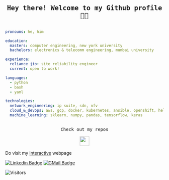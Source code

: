 <h2 align="center"><samp>Hey there! Welcome to my Github profile 🙏🏾</samp></h2>

```yaml

pronouns: he, him

education:
  masters: computer engineering, new york university  
  bachelors: electronics & telecomm engineering, mumbai university

experience: 
  reliance jio: site reliability engineer
  current: open to work!

languages: 
  - python
  - bash 
  - yaml

technologies:
  network_engineering: ip suite, sdn, nfv
  cloud_&_devops: aws, gcp, docker, kubernetes, ansible, openshift, helm
  machine_learning: sklearn, numpy, pandas, tensorflow, keras
  
```
<p align="center"><samp> Check out my repos </p>
<p align="center"><img src="https://media.giphy.com/media/JrMP2Zd1kV3PXH9Dm1/giphy.gif" width="30" height="30"></p>

Do visit my [interactive](https://madhav-prabhu.github.io/) webpage

[![Linkedin Badge](https://img.shields.io/badge/linkedin-%230077B5.svg?&style=for-the-badge&logo=linkedin&logoColor=white/)](https://www.linkedin.com/in/madhav-c-prabhu/)
[![GMail Badge](https://img.shields.io/badge/Gmail-D14836?style=for-the-badge&logo=gmail&logoColor=white)](mailto:madhav.prabhu@nyu.edu)


![Visitors](https://visitor-badge.laobi.icu/badge?page_id=madhav-prabhu.madhav-prabhu)
